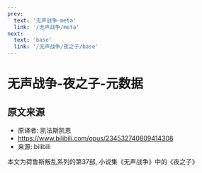 ```yaml
---
prev:
  text: '无声战争-meta'
  link: '/无声战争/meta'
next:
  text: 'base'
  link: '/无声战争/夜之子/base'
---
```


# 无声战争-夜之子-元数据

## 原文来源

+ 原译者: 凯法斯凯恩
+ <https://www.bilibili.com/opus/234532740809414308>
+ 来源: bilibili

本文为荷鲁斯叛乱系列的第37部, 小说集《无声战争》中的《夜之子》
